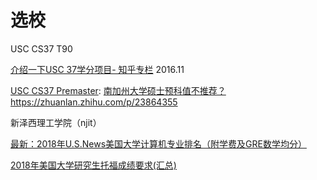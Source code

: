 # 选校 

USC CS37 T90

[介绍一下USC 37学分项目- 知乎专栏](https://zhuanlan.zhihu.com/p/23864355) 2016.11   

[USC CS37 Premaster](http://international.usc.edu/pre-masters-program/): 
[南加州大学硕士预科值不推荐？](https://www.zhihu.com/question/26866303) 
https://zhuanlan.zhihu.com/p/23864355 


新泽西理工学院（njit） 

[最新：2018年U.S.News美国大学计算机专业排名（附学费及GRE数学均分）](http://www.zmnedu.com/yjs/lxzy/39826.html)

[2018年美国大学研究生托福成绩要求(汇总)](http://toefl.koolearn.com/20170728/818400.html)

